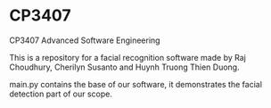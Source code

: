 # CP3407
CP3407 Advanced Software Engineering

This is a repository for a facial recognition software made by Raj Choudhury, Cherilyn Susanto and Huynh Truong Thien Duong.

main.py contains the base of our software, it demonstrates the facial detection part of our scope.
